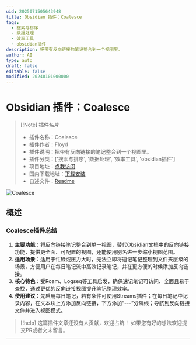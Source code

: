 ```yaml
---
uid: 2025071505643948
title: Obsidian 插件：Coalesce
tags:
  - 搜索与排序
  - 数据处理
  - 效率工具
  - obsidian插件
description: 把带有反向链接的笔记整合到一个视图里。
author: AI
type: auto
draft: false
editable: false
modified: 20240101000000
---
```


# Obsidian 插件：Coalesce

> [!Note] 插件名片
> - 插件名称：Coalesce
> - 插件作者：Floyd
> - 插件说明：把带有反向链接的笔记整合到一个视图里。
> - 插件分类：['搜索与排序', '数据处理', '效率工具', 'obsidian插件']
> - 项目地址：[点我访问](https://github.com/bfloydd/coalesce)
> - 国内下载地址：[下载安装](https://pkmer.cn/products/plugin/pluginMarket/?coalesce)
> - 自述文件：[Readme](https://ghproxy.net/https://raw.githubusercontent.com/bfloydd/coalesce/master/README.md)

![Coalesce](https://cdn.pkmer.cn/covers/coalesce_internal_0.png!pkmer)

## 概述

### Coalesce插件总结
1. **主要功能**：将反向链接笔记整合到单一视图，替代Obsidian文档中的反向链接功能，提供更全面、可配置的视图，还能使用别名进一步缩小视图范围。
2. **适用场景**：适用于忙碌或压力大时，无法立即将速记笔记整理到文件夹层级的场景，方便用户在每日笔记流中高效记录笔记，并在更方便的时候添加反向链接。
3. **核心特色**：受Roam、Logseq等工具启发，确保速记笔记可访问、全面且易于查找，通过更优的反向链接视图提升笔记整理效率。
4. **使用建议**：先启用每日笔记，若有条件可使用Streams插件；在每日笔记中记录内容，在文本块上方添加反向链接，下方添加“---”分隔线；导航到反向链接文件并进入视图模式。


> [!help] 
> 这篇插件文章还没有人贡献，欢迎占坑！
> 如果您有好的想法欢迎提交PR或者文末留言。
> 

---


